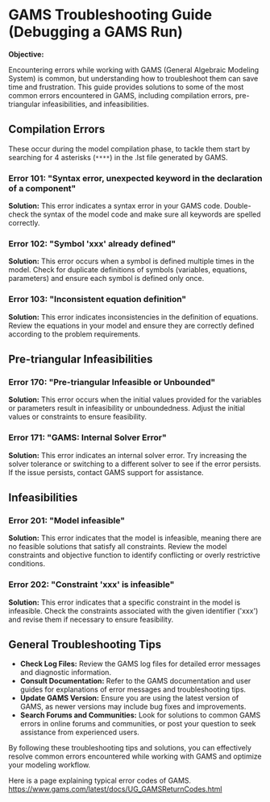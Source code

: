 # GAMS Troubleshooting Guide (Debugging a GAMS Run)

**Objective:**

Encountering errors while working with GAMS (General Algebraic Modeling System) is common, but understanding how to troubleshoot them can save time and frustration. This guide provides solutions to some of the most common errors encountered in GAMS, including compilation errors, pre-triangular infeasibilities, and infeasibilities.

## Compilation Errors

These occur during the model compilation phase, to tackle them start by searching for 4 asterisks (`****`) in the .lst file generated by GAMS.
### Error 101: "Syntax error, unexpected keyword in the declaration of a component" 

**Solution:** This error indicates a syntax error in your GAMS code. Double-check the syntax of the model code and make sure all keywords are spelled correctly.

### Error 102: "Symbol 'xxx' already defined" 

**Solution:** This error occurs when a symbol is defined multiple times in the model. Check for duplicate definitions of symbols (variables, equations, parameters) and ensure each symbol is defined only once.

### Error 103: "Inconsistent equation definition" 

**Solution:** This error indicates inconsistencies in the definition of equations. Review the equations in your model and ensure they are correctly defined according to the problem requirements.

## Pre-triangular Infeasibilities

### Error 170: "Pre-triangular Infeasible or Unbounded" 

**Solution:** This error occurs when the initial values provided for the variables or parameters result in infeasibility or unboundedness. Adjust the initial values or constraints to ensure feasibility.

### Error 171: "GAMS: Internal Solver Error" 

**Solution:** This error indicates an internal solver error. Try increasing the solver tolerance or switching to a different solver to see if the error persists. If the issue persists, contact GAMS support for assistance.

## Infeasibilities

### Error 201: "Model infeasible" 

**Solution:** This error indicates that the model is infeasible, meaning there are no feasible solutions that satisfy all constraints. Review the model constraints and objective function to identify conflicting or overly restrictive conditions.

### Error 202: "Constraint 'xxx' is infeasible" 

**Solution:** This error indicates that a specific constraint in the model is infeasible. Check the constraints associated with the given identifier ('xxx') and revise them if necessary to ensure feasibility.

## General Troubleshooting Tips

- **Check Log Files:** Review the GAMS log files for detailed error messages and diagnostic information.
- **Consult Documentation:** Refer to the GAMS documentation and user guides for explanations of error messages and troubleshooting tips.
- **Update GAMS Version:** Ensure you are using the latest version of GAMS, as newer versions may include bug fixes and improvements.
- **Search Forums and Communities:** Look for solutions to common GAMS errors in online forums and communities, or post your question to seek assistance from experienced users.

By following these troubleshooting tips and solutions, you can effectively resolve common errors encountered while working with GAMS and optimize your modeling workflow.

Here is a page explaining typical error codes of GAMS.
https://www.gams.com/latest/docs/UG_GAMSReturnCodes.html